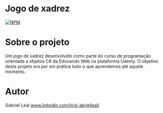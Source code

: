 # Jogo de xadrez
[![NPM](https://img.shields.io/npm/l/react)](https://github.com/lealgabriel/jogo-de-xadrez/blob/master/LICENSE)

# Sobre o projeto

Um jogo de xadrez desenvolvido como parte do curso de programação orientada a objetos C# da Educando Web na plataforma Udemy. O objetivo deste projeto era por em prática tudo 
o que aprendemos até aquele momento.

# Autor
Gabriel Leal
www.linkedin.com/in/g-abrielleal/
